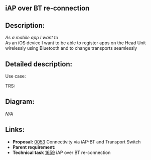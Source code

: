 ## iAP over BT re-connection

## Description:

_As a mobile app I want to_  
As an iOS device I want to be able to register apps on the Head Unit wirelessly using Bluetooth and to change transports seamlessly

## Detailed description:

Use case: []()  

TRS: []()

## Diagram:

_N/A_

## Links:

- **Proposal:** [0053](https://github.com/smartdevicelink/sdl_evolution/blob/master/proposals/0053-Connectivity-via-iAP-BT-and-Transport-Switch.md) Connectivity via iAP-BT and Transport Switch
- **Parent requirement:** 
- **Technical task** [1659](https://github.com/smartdevicelink/sdl_core/issues/1659) iAP over BT re-connection

